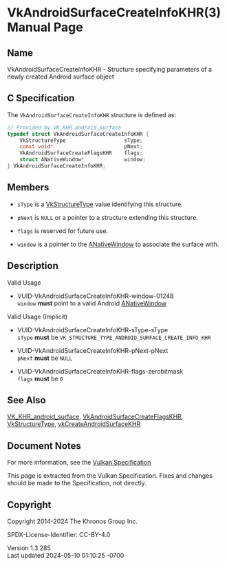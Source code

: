 # VkAndroidSurfaceCreateInfoKHR(3) Manual Page

## Name

VkAndroidSurfaceCreateInfoKHR - Structure specifying parameters of a
newly created Android surface object



## <a href="#_c_specification" class="anchor"></a>C Specification

The `VkAndroidSurfaceCreateInfoKHR` structure is defined as:

``` c
// Provided by VK_KHR_android_surface
typedef struct VkAndroidSurfaceCreateInfoKHR {
    VkStructureType                   sType;
    const void*                       pNext;
    VkAndroidSurfaceCreateFlagsKHR    flags;
    struct ANativeWindow*             window;
} VkAndroidSurfaceCreateInfoKHR;
```

## <a href="#_members" class="anchor"></a>Members

- `sType` is a [VkStructureType](https://registry.khronos.org/vulkan/specs/1.3-extensions/man/html/VkStructureType.html) value identifying
  this structure.

- `pNext` is `NULL` or a pointer to a structure extending this
  structure.

- `flags` is reserved for future use.

- `window` is a pointer to the [ANativeWindow](https://registry.khronos.org/vulkan/specs/1.3-extensions/man/html/ANativeWindow.html) to
  associate the surface with.

## <a href="#_description" class="anchor"></a>Description

Valid Usage

- <a href="#VUID-VkAndroidSurfaceCreateInfoKHR-window-01248"
  id="VUID-VkAndroidSurfaceCreateInfoKHR-window-01248"></a>
  VUID-VkAndroidSurfaceCreateInfoKHR-window-01248  
  `window` **must** point to a valid Android
  [ANativeWindow](https://registry.khronos.org/vulkan/specs/1.3-extensions/man/html/ANativeWindow.html)

Valid Usage (Implicit)

- <a href="#VUID-VkAndroidSurfaceCreateInfoKHR-sType-sType"
  id="VUID-VkAndroidSurfaceCreateInfoKHR-sType-sType"></a>
  VUID-VkAndroidSurfaceCreateInfoKHR-sType-sType  
  `sType` **must** be
  `VK_STRUCTURE_TYPE_ANDROID_SURFACE_CREATE_INFO_KHR`

- <a href="#VUID-VkAndroidSurfaceCreateInfoKHR-pNext-pNext"
  id="VUID-VkAndroidSurfaceCreateInfoKHR-pNext-pNext"></a>
  VUID-VkAndroidSurfaceCreateInfoKHR-pNext-pNext  
  `pNext` **must** be `NULL`

- <a href="#VUID-VkAndroidSurfaceCreateInfoKHR-flags-zerobitmask"
  id="VUID-VkAndroidSurfaceCreateInfoKHR-flags-zerobitmask"></a>
  VUID-VkAndroidSurfaceCreateInfoKHR-flags-zerobitmask  
  `flags` **must** be `0`

## <a href="#_see_also" class="anchor"></a>See Also

[VK_KHR_android_surface](https://registry.khronos.org/vulkan/specs/1.3-extensions/man/html/VK_KHR_android_surface.html),
[VkAndroidSurfaceCreateFlagsKHR](https://registry.khronos.org/vulkan/specs/1.3-extensions/man/html/VkAndroidSurfaceCreateFlagsKHR.html),
[VkStructureType](https://registry.khronos.org/vulkan/specs/1.3-extensions/man/html/VkStructureType.html),
[vkCreateAndroidSurfaceKHR](https://registry.khronos.org/vulkan/specs/1.3-extensions/man/html/vkCreateAndroidSurfaceKHR.html)

## <a href="#_document_notes" class="anchor"></a>Document Notes

For more information, see the <a
href="https://registry.khronos.org/vulkan/specs/1.3-extensions/html/vkspec.html#VkAndroidSurfaceCreateInfoKHR"
target="_blank" rel="noopener">Vulkan Specification</a>

This page is extracted from the Vulkan Specification. Fixes and changes
should be made to the Specification, not directly.

## <a href="#_copyright" class="anchor"></a>Copyright

Copyright 2014-2024 The Khronos Group Inc.

SPDX-License-Identifier: CC-BY-4.0

Version 1.3.285  
Last updated 2024-05-10 01:10:25 -0700

